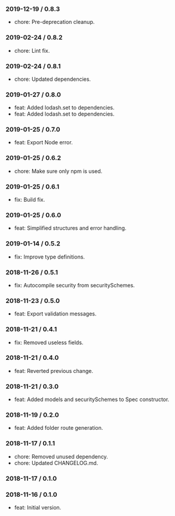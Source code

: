 ### 2019-12-19 / 0.8.3

- chore: Pre-deprecation cleanup.

### 2019-02-24 / 0.8.2

* chore: Lint fix.

### 2019-02-24 / 0.8.1

* chore: Updated dependencies.

### 2019-01-27 / 0.8.0

* feat: Added lodash.set to dependencies.
* feat: Added lodash.set to dependencies.

### 2019-01-25 / 0.7.0

* feat: Export Node error.

### 2019-01-25 / 0.6.2

* chore: Make sure only npm is used.

### 2019-01-25 / 0.6.1

* fix: Build fix.

### 2019-01-25 / 0.6.0

* feat: Simplified structures and error handling.

### 2019-01-14 / 0.5.2

* fix: Improve type definitions.

### 2018-11-26 / 0.5.1

* fix: Autocompile security from securitySchemes.

### 2018-11-23 / 0.5.0

* feat: Export validation messages.

### 2018-11-21 / 0.4.1

* fix: Removed useless fields.

### 2018-11-21 / 0.4.0

* feat: Reverted previous change.

### 2018-11-21 / 0.3.0

* feat: Added models and securitySchemes to Spec constructor.

### 2018-11-19 / 0.2.0

* feat: Added folder route generation.

### 2018-11-17 / 0.1.1

* chore: Removed unused dependency.
* chore: Updated CHANGELOG.md.

### 2018-11-17 / 0.1.0


### 2018-11-16 / 0.1.0

- feat: Initial version.
